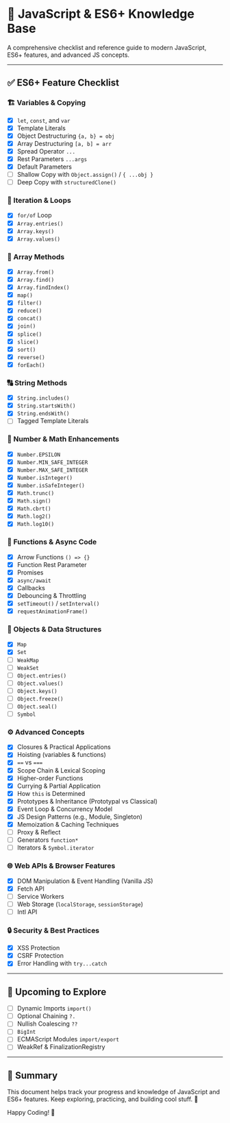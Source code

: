 # 🧠 JavaScript & ES6+ Knowledge Base

A comprehensive checklist and reference guide to modern JavaScript, ES6+ features, and advanced JS concepts.

---

## ✅ ES6+ Feature Checklist

### 🏗️ Variables & Copying
- [x] `let`, `const`, and `var`
- [x] Template Literals
- [x] Object Destructuring `{a, b} = obj`
- [x] Array Destructuring `[a, b] = arr`
- [x] Spread Operator `...`
- [x] Rest Parameters `...args`
- [x] Default Parameters
- [ ] Shallow Copy with `Object.assign()` / `{ ...obj }`
- [ ] Deep Copy with `structuredClone()`

### 🔄 Iteration & Loops
- [x] `for/of` Loop
- [x] `Array.entries()`
- [x] `Array.keys()`
- [x] `Array.values()`

### 🔢 Array Methods
- [x] `Array.from()`
- [x] `Array.find()`
- [x] `Array.findIndex()`
- [x] `map()`
- [x] `filter()`
- [x] `reduce()`
- [x] `concat()`
- [x] `join()`
- [x] `splice()`
- [x] `slice()`
- [x] `sort()`
- [x] `reverse()`
- [x] `forEach()`

### 🔠 String Methods
- [x] `String.includes()`
- [x] `String.startsWith()`
- [x] `String.endsWith()`
- [ ] Tagged Template Literals

### 🔢 Number & Math Enhancements
- [x] `Number.EPSILON`
- [x] `Number.MIN_SAFE_INTEGER`
- [x] `Number.MAX_SAFE_INTEGER`
- [x] `Number.isInteger()`
- [x] `Number.isSafeInteger()`
- [x] `Math.trunc()`
- [x] `Math.sign()`
- [x] `Math.cbrt()`
- [x] `Math.log2()`
- [x] `Math.log10()`

### 🚀 Functions & Async Code
- [x] Arrow Functions `() => {}`
- [x] Function Rest Parameter
- [x] Promises
- [x] `async/await`
- [x] Callbacks
- [x] Debouncing & Throttling
- [x] `setTimeout()` / `setInterval()`
- [x] `requestAnimationFrame()`

### 🧩 Objects & Data Structures
- [x] `Map`
- [x] `Set`
- [ ] `WeakMap`
- [ ] `WeakSet`
- [ ] `Object.entries()`
- [ ] `Object.values()`
- [ ] `Object.keys()`
- [ ] `Object.freeze()`
- [ ] `Object.seal()`
- [ ] `Symbol`

### ⚙️ Advanced Concepts
- [x] Closures & Practical Applications
- [x] Hoisting (variables & functions)
- [x] `==` vs `===`
- [x] Scope Chain & Lexical Scoping
- [x] Higher-order Functions
- [x] Currying & Partial Application
- [x] How `this` is Determined
- [x] Prototypes & Inheritance (Prototypal vs Classical)
- [x] Event Loop & Concurrency Model
- [x] JS Design Patterns (e.g., Module, Singleton)
- [x] Memoization & Caching Techniques
- [ ] Proxy & Reflect
- [ ] Generators `function*`
- [ ] Iterators & `Symbol.iterator`

### 🌐 Web APIs & Browser Features
- [x] DOM Manipulation & Event Handling (Vanilla JS)
- [x] Fetch API
- [ ] Service Workers
- [ ] Web Storage (`localStorage`, `sessionStorage`)
- [ ] Intl API

### 🔒 Security & Best Practices
- [x] XSS Protection
- [x] CSRF Protection
- [x] Error Handling with `try...catch`

---

## 🔮 Upcoming to Explore
- [ ] Dynamic Imports `import()`
- [ ] Optional Chaining `?.`
- [ ] Nullish Coalescing `??`
- [ ] `BigInt`
- [ ] ECMAScript Modules `import/export`
- [ ] WeakRef & FinalizationRegistry

---

## 📌 Summary

This document helps track your progress and knowledge of JavaScript and ES6+ features. Keep exploring, practicing, and building cool stuff. 💪

Happy Coding! 🚀